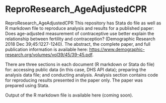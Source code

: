 # ReproResearch_AgeAdjustedCPR
ReproResearch_AgeAdjustedCPR
This repository has Stata do file as well as R markdown file to reproduce analysis and results for a published paper: Does age-adjusted measurement of contraceptive use better explain the relationship between fertility and contraception? (Demographic Research 2018 Dec 39;45:1227-1240). The abstract, the complete paper, and full publication information is available here: https://www.demographic-research.org/volumes/vol39/45/39-45.pdf.

There are three sections in each document (R markdown or Stata do file) for: accessing public data (in this case, DHS API data); preparing the analysis data file; and conducting analysis. Analysis section contains code for reproducing results presented in the paper only. The paper was prepared using Stata.

Output of the R markdown file is available here (coming soon). 
